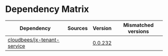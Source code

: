 # Dependency Matrix

Dependency | Sources | Version | Mismatched versions
---------- | ------- | ------- | -------------------
[cloudbees/jx-tenant-service](https://github.com/cloudbees/jx-tenant-service) |  | [0.0.232](https://github.com/cloudbees/jx-tenant-service/releases/tag/v0.0.232) | 
